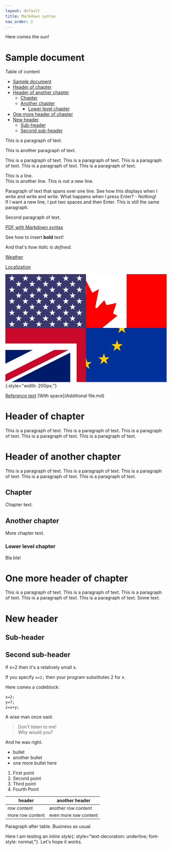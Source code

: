 ```yaml
---
layout: default
title: Markdown syntax
nav_order: 2
---
```



<!-- Example for normal text -->
Here comes the sun!
<!-- Example for title -->

Sample document
===============

<!-- Here comes the TOC -->
Table of content

- [Sample document](#sample-document)
- [Header of chapter](#header-of-chapter)
- [Header of another chapter](#header-of-another-chapter)
  - [Chapter](#chapter)
  - [Another chapter](#another-chapter)
    - [Lower level chapter](#lower-level-chapter)
- [One more header of chapter](#one-more-header-of-chapter)
- [New header](#new-header)
  - [Sub-header](#sub-header)
  - [Second sub-header](#second-sub-header)

<!-- Example of paragraph of text -->
This is a paragraph of text.

This is another paragraph of text.

This is a paragraph of text. This is a paragraph of text. This is a paragraph of text. This is a paragraph of text. This is a paragraph of text.

This is a line.  
This is another line.
This is not a new line.

<!-- Example of another paragraph -->
Paragraph of text that spans over one line. See how this displays when I write and write and write.
What happens when I press Enter? - Nothing!  
If I want a new line, I put two spaces and then Enter. This is still the same paragraph.

Second paragraph of text.

[PDF with Markdown syntax](/assets/pdfs/markdown-cheatsheet.pdf)

<!-- Example for Bold -->
See how to insert **bold** text!

<!-- Example for Italic  -->
And that's *how italic is defined*.

<!-- Example for Links -->
[Weather](http://meteo.pl)

[Localization](https://localization.pl)

<!-- Example for Images -->
![Alternative text for no image](/assets/images/inglisz.jpg "even longer hover text"){:style="width: 200px;"}

<!-- Example for linking to another file-->
[Reference text](Reference.md)
[With space](Additional file.md)


<!-- Example for Headers -->
# Header of chapter
This is a paragraph of text. This is a paragraph of text. This is a paragraph of text. This is a paragraph of text. This is a paragraph of text.
# Header of another chapter
This is a paragraph of text. This is a paragraph of text. This is a paragraph of text. This is a paragraph of text. This is a paragraph of text.
## Chapter
Chapter text.
## Another chapter
More chapter text.
### Lower level chapter
Bla bla!
# One more header of chapter
This is a paragraph of text. This is a paragraph of text. This is a paragraph of text. This is a paragraph of text. This is a paragraph of text.
Some text.
# New header
## Sub-header
## Second sub-header

<!-- Just text with equation -->
If x=2 then it's a relatively small x.
<!-- Example for inline code -->
If you specify `x=2;` then your program substitutes 2 for x.
<!-- A block of code -->
Here comes a codeblock:
```
x=2;
y=7;
z=x+y;
```


<!-- Example for Quote -->
A wise man once said: 
>Don't listen to me!  
>Why would you?  

And he was right.

<!-- Example for Bullet List -->
* bullet 
* another bullet
* one more bullet here

<!-- Example for Numbered List -->
1. First point
2. Second point
3. Third point
4. Fourth Point

<!-- Example for Tables -->

| header           | another header        |
| ---------------- | --------------------- |
| row content      | another row content   |
| more row content | even more row content |

Paragraph after table. Business as usual.

Here I am testing an *inline style*{: style="text-decoration: underline; font-style: normal;"}. Let's hope it works.
